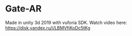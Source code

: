 # Gate-AR
Made in unity 3d 2019 with vuforia SDK.
Watch video here:
https://disk.yandex.ru/i/LBMVfiKoDc5tKg

